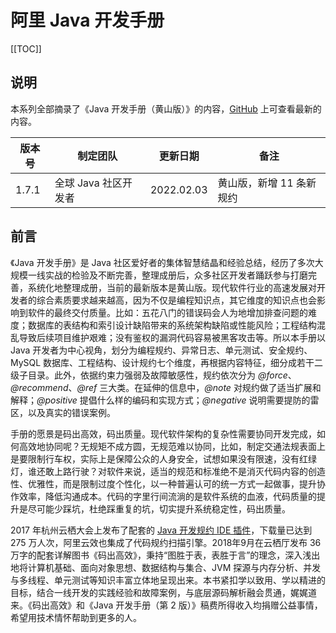 # 阿里 Java 开发手册

[[TOC]]

<AutoCatalog />

## 说明

本系列全部摘录了《Java 开发手册（黄山版）》的内容，[GitHub](https://github.com/alibaba/p3c) 上可查看最新的内容。

| 版本号 | 制定团队             | 更新日期   | 备注                     |
| ------ | -------------------- | ---------- | ------------------------ |
| 1.7.1  | 全球 Java 社区开发者 | 2022.02.03 | 黄山版，新增 11 条新规约 |

## 前言

《Java 开发手册》是 Java 社区爱好者的集体智慧结晶和经验总结，经历了多次大规模一线实战的检验及不断完善，整理成册后，众多社区开发者踊跃参与打磨完善，系统化地整理成册，当前的最新版本是黄山版。现代软件行业的高速发展对开发者的综合素质要求越来越高，因为不仅是编程知识点，其它维度的知识点也会影响到软件的最终交付质量。比如：五花八门的错误码会人为地增加排查问题的难度；数据库的表结构和索引设计缺陷带来的系统架构缺陷或性能风险；工程结构混乱导致后续项目维护艰难；没有鉴权的漏洞代码容易被黑客攻击等。所以本手册以 Java 开发者为中心视角，划分为编程规约、异常日志、单元测试、安全规约、MySQL 数据库、工程结构、设计规约七个维度，再根据内容特征，细分成若干二级子目录。此外，依据约束力强弱及故障敏感性，规约依次分为 *@force*、*@recommend*、*@ref* 三大类。在延伸的信息中，*@note* 对规约做了适当扩展和解释；*@positive* 提倡什么样的编码和实现方式；*@negative* 说明需要提防的雷区，以及真实的错误案例。

手册的愿景是码出高效，码出质量。现代软件架构的复杂性需要协同开发完成，如何高效地协同呢？无规矩不成方圆，无规范难以协同，比如，制定交通法规表面上是要限制行车权，实际上是保障公众的人身安全，试想如果没有限速，没有红绿灯，谁还敢上路行驶？对软件来说，适当的规范和标准绝不是消灭代码内容的创造性、优雅性，而是限制过度个性化，以一种普遍认可的统一方式一起做事，提升协作效率，降低沟通成本。代码的字里行间流淌的是软件系统的血液，代码质量的提升是尽可能少踩坑，杜绝踩重复的坑，切实提升系统稳定性，码出质量。

2017 年杭州云栖大会上发布了配套的 [Java 开发规约 IDE 插件](https://github.com/alibaba/p3c)，下载量已达到 275 万人次，阿里云效也集成了代码规约扫描引擎。2018年9月在云栖厅发布 36 万字的配套详解图书《码出高效》，秉持“图胜于表，表胜于言”的理念，深入浅出地将计算机基础、面向对象思想、数据结构与集合、JVM 探源与内存分析、并发与多线程、单元测试等知识丰富立体地呈现出来。本书紧扣学以致用、学以精进的目标，结合一线开发的实践经验和故障案例，与底层源码解析融会贯通，娓娓道来。《码出高效》和《Java 开发手册（第 2 版）》稿费所得收入均捐赠公益事情，希望用技术情怀帮助到更多的人。

<!-- 

【强制】 |>  *@force* 
【推荐】 |>  *@recommend*
【参考】 |>  *@ref*
反例： |>    - *@negative* 
正例： |>    - *@positive* 
说明： |>    - *@note* 
推荐： |>    - *@recommend* 

 -->
